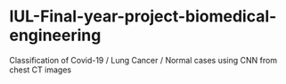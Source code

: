 # IUL-Final-year-project-biomedical-engineering
Classification of Covid-19 / Lung Cancer / Normal cases using CNN from chest CT images 
